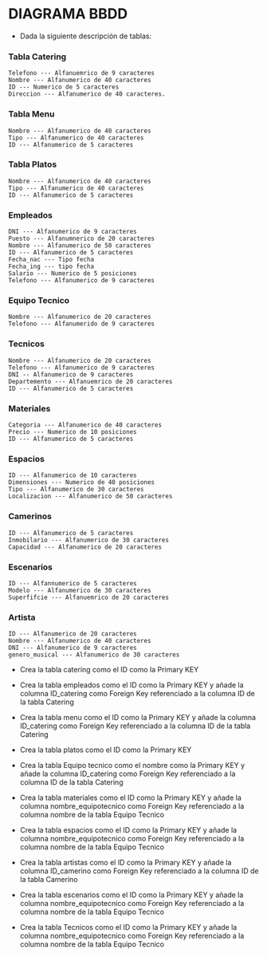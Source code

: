 # DIAGRAMA BBDD

- Dada la siguiente descripción de tablas:

### Tabla Catering
    Telefono --- Alfanuemrico de 9 caracteres
    Nombre --- Alfanumerico de 40 caracteres
    ID --- Numerico de 5 caracteres
    Direccion --- Alfanumerico de 40 caracteres.

### Tabla Menu
    Nombre --- Alfanumerico de 40 caracteres
    Tipo --- Alfanumerico de 40 caracteres
    ID --- Alfanumerico de 5 caracteres

### Tabla Platos
    Nombre --- Alfanumerico de 40 caracteres
    Tipo --- Alfanumerico de 40 caracteres
    ID --- Alfanumerico de 5 caracteres

### Empleados
    DNI --- Alfanumerico de 9 caracteres
    Puesto --- Alfanumnerico de 20 caracteres
    Nombre --- Alfanumerico de 50 caracteres
    ID --- Alfanumerico de 5 caracteres
    Fecha_nac --- Tipo fecha
    Fecha_ing --- tipo fecha
    Salario --- Numerico de 5 posiciones
    Telefono --- Alfanumerico de 9 caracteres

### Equipo Tecnico
    Nombre --- Alfanumerico de 20 caracteres
    Telefono --- Alfanumerido de 9 caracteres

### Tecnicos
    Nombre --- Alfanumerico de 20 caracteres
    Telefono --- Alfanumerico de 9 caracteres
    DNI -- Alfanumerico de 9 caracteres
    Departemento --- Alfanuemrico de 20 caracteres
    ID --- Alfanumerico de 5 caracteres

###  Materiales
    Categoria --- Alfanumerico de 40 caracteres
    Precio --- Numerico de 10 posiciones
    ID --- Alfanumerico de 5 caracteres

### Espacios
    ID --- Alfanumerico de 10 caracteres
    Dimensiones --- Numerico de 40 posiciones
    Tipo --- Alfanumerico de 30 caracteres
    Localizacion --- Alfanumerico de 50 caracteres

### Camerinos
    ID --- Alfanumerico de 5 caracteres
    Inmobilario --- Alfanumerico de 30 caracteres
    Capacidad --- Alfanumerico de 20 caracteres

### Escenarios
    ID --- Alfannumerico de 5 caracteres
    Modelo --- Alfanumerico de 30 caracteres
    Superfifcie --- Alfanuemrico de 20 caracteres

### Artista
    ID --- Alfanumerico de 20 caracteres
    Nombre --- Alfanumerico de 40 caracteres
    DNI --- Alfanumerico de 9 caracteres
    genero_musical --- Alfanumerico de 30 caracteres


- Crea la tabla catering como el ID como la Primary KEY

- Crea la tabla empleados como el ID como la Primary KEY y  añade la columna ID_catering como Foreign Key referenciado a la columna ID de la tabla Catering 

- Crea la tabla menu como el ID como la Primary KEY y  añade la columna ID_catering como Foreign Key referenciado a la columna ID de la tabla Catering

- Crea la tabla platos como el ID como la Primary KEY

- Crea la tabla Equipo tecnico como el nombre como la Primary KEY y  añade la columna ID_catering como Foreign Key referenciado a la columna ID de la tabla Catering

- Crea la tabla materiales como el ID como la Primary KEY y  añade la columna nombre_equipotecnico como Foreign Key referenciado a la columna nombre de la tabla Equipo Tecnico

- Crea la tabla espacios como el ID como la Primary KEY y  añade la columna nombre_equipotecnico como Foreign Key referenciado a la columna nombre de la tabla Equipo Tecnico

- Crea la tabla artistas como el ID como la Primary KEY y  añade la columna ID_camerino como Foreign Key referenciado a la columna ID de la tabla Camerino
 
- Crea la tabla escenarios como el ID como la Primary KEY  y  añade la columna nombre_equipotecnico como Foreign Key referenciado a la columna nombre de la tabla Equipo Tecnico

- Crea la tabla Tecnicos como el ID como la Primary KEY y  añade la columna nombre_equipotecnico como Foreign Key referenciado a la columna nombre de la tabla Equipo Tecnico

